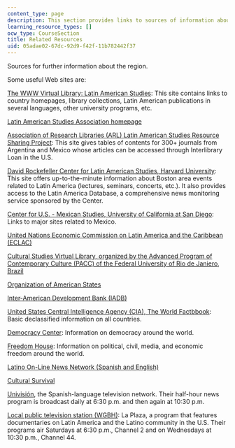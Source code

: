 ```yaml
---
content_type: page
description: This section provides links to sources of information about Latin America.
learning_resource_types: []
ocw_type: CourseSection
title: Related Resources
uid: 05adae02-67dc-92d9-f42f-11b782442f37
---
```


Sources for further information about the region.

Some useful Web sites are:

[The WWW Virtual Library: Latin American Studies](http://www1.lanic.utexas.edu/las.html): This site contains links to country homepages, library collections, Latin American publications in several languages, other university programs, etc.

[Latin American Studies Association homepage](http://lasa.international.pitt.edu/)

[Association of Research Libraries (ARL) Latin American Studies Resource Sharing Project](http://lanic.utexas.edu/larrp/): This site gives tables of contents for 300+ journals from Argentina and Mexico whose articles can be accessed through Interlibrary Loan in the U.S.

[David Rockefeller Center for Latin American Studies, Harvard University](http://drclas.harvard.edu/): This site offers up-to-the-minute information about Boston area events related to Latin America (lectures, seminars, concerts, etc.). It also provides access to the Latin America Database, a comprehensive news monitoring service sponsored by the Center.

[Center for U.S. - Mexican Studies, University of California at San Diego](http://usmex.ucsd.edu/): Links to major sites related to Mexico.

[United Nations Economic Commission on Latin America and the Caribbean (ECLAC)](https://www.cepal.org/en)

[Cultural Studies Virtual Library, organized by the Advanced Program of Contemporary Culture (PACC) of the Federal University of Rio de Janiero, Brazil](http://www.bibvirtuais.ufrj.br/estudosculturais/index.php)

[Organization of American States](https://www.britannica.com/topic/Organization-of-American-States)

[Inter-American Development Bank (IADB)](http://www.iadb.org/)

[United States Central Intelligence Agency (CIA), The World Factbbook](https://www.cia.gov/library/publications/the-world-factbook/index.html): Basic declassified information on all countries.

[Democracy Center](http://www.democracyctr.org/): Information on democracy around the world.

[Freedom House](http://www.freedomhouse.org/): Information on political, civil, media, and economic freedom around the world.

[Latino On-Line News Network (Spanish and English)](http://ctlatinonews.com/)

[Cultural Survival](http://www.culturalsurvival.org/)

[Univisión](http://www.univision.com/portal.jhtml), the Spanish-language television network. Their half-hour news program is broadcast daily at 6:30 p.m. and then again at 10:30 p.m.

[Local public television station (WGBH)](https://forum-network.org/series/wgbh-boston-la-plaza/): La Plaza, a program that features documentaries on Latin America and the Latino community in the U.S. Their programs air Saturdays at 6:30 p.m., Channel 2 and on Wednesdays at 10:30 p.m., Channel 44.